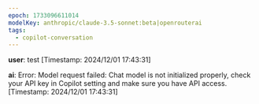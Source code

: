 ```yaml
---
epoch: 1733096611014
modelKey: anthropic/claude-3.5-sonnet:beta|openrouterai
tags:
  - copilot-conversation
---
```


**user**: test
[Timestamp: 2024/12/01 17:43:31]

**ai**: Error: Model request failed: Chat model is not initialized properly, check your API key in Copilot setting and make sure you have API access.
[Timestamp: 2024/12/01 17:43:31]